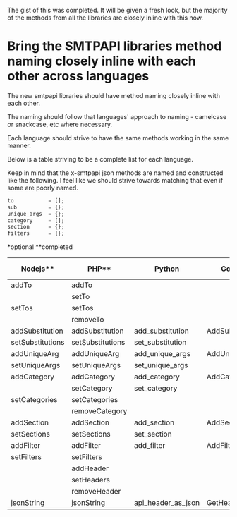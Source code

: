 The gist of this was completed. It will be given a fresh look, but the majority of the methods from all the libraries are closely inline with this now.

# Bring the SMTPAPI libraries method naming closely inline with each other across languages

The new smtpapi libraries should have method naming closely inline with each other.

The naming should follow that languages' approach to naming - camelcase or snackcase, etc where necessary.

Each language should strive to have the same methods working in the same manner.

Below is a table striving to be a complete list for each language.

Keep in mind that the x-smtpapi json methods are named and constructed like the following. I feel like we should strive towards matching that even if some are poorly named.

```javascript
to           = [];
sub          = {};
unique_args  = {}; 
category     = [];
section      = {};
filters      = {};
```

*optional
**completed

| Nodejs**            | PHP**               | Python             | Golang             | Proposed camel or snake |
| --------------------| ------------------- | ------------------ | ------------------ | ----------------------- |
| addTo               | addTo               |                    |                    | addTo                   |
|                     | setTo               |                    |                    | REMOVE                  |
| setTos              | setTos              |                    |                    | setTos                  |
|                     | removeTo            |                    |                    | REMOVE                  |
| addSubstitution     | addSubstitution     | add_substitution   | AddSubstitution    | addSubstitution         |
| setSubstitutions    | setSubstitutions    | set_substitution   |                    | setSubstitutions        |
| addUniqueArg        | addUniqueArg        | add_unique_args    | AddUniqueArg       | addUniqueArg            |
| setUniqueArgs       | setUniqueArgs       | set_unique_args    |                    | setUniqueArgs           |
| addCategory         | addCategory         | add_category       | AddCategory        | addCategory             |
|                     | setCategory         | set_category       |                    | REMOVE                  |
| setCategories       | setCategories       |                    |                    | setCategories           |
|                     | removeCategory      |                    |                    | REMOVE                  |
| addSection          | addSection          | add_section        | AddSection         | addSection              |
| setSections         | setSections         | set_section        |                    | setSections             |
| addFilter           | addFilter           | add_filter         | AddFilter          | addFilter               |
| setFilters          | setFilters          |                    |                    | setFilters*             |
|                     | addHeader           |                    |                    | REMOVE                  |
|                     | setHeaders          |                    |                    | REMOVE                  |
|                     | removeHeader        |                    |                    | REMOVE                  |
| jsonString          | jsonString          | api_header_as_json | GetHeaders         | jsonString              |




